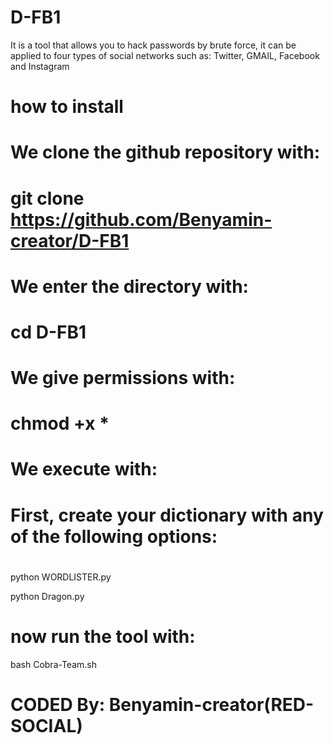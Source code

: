# D-FB1

It is a tool that allows you to hack passwords by brute force, it can be applied to four types of social networks such as: Twitter, GMAIL, Facebook and Instagram

# how to install

# We clone the github repository with:

# git clone https://github.com/Benyamin-creator/D-FB1

# We enter the directory with:
 
# cd D-FB1 

# We give permissions with:

# chmod +x *

# We execute with:

# First, create your dictionary with any of the following options:

# 

python WORDLISTER.py 

python Dragon.py

# now run the tool with:

bash Cobra-Team.sh

# CODED By: Benyamin-creator(RED-SOCIAL)

